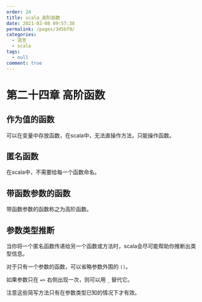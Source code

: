 ```yaml
---
order: 24
title: scala_高阶函数
date: 2021-02-08 09:57:38
permalink: /pages/3d5bf9/
categories: 
  - 语言
  - scala
tags: 
  - null
comment: true
---
```


# 第二十四章 高阶函数

## 作为值的函数

可以在变量中存放函数，在scala中，无法直操作方法，只能操作函数。

## 匿名函数

在scala中，不需要给每一个函数命名。

## 带函数参数的函数

带函数参数的函数称之为高阶函数。

## 参数类型推断

当你将一个匿名函数传递给另一个函数或方法时，scala会尽可能帮助你推断出类型信息。

对于只有一个参数的函数，可以省略参数外围的 `()`。

如果参数只在 `=>` 右侧出现一次，则可以用 `_` 替代它。

注意这些简写方法只有在参数类型已知的情况下才有效。

